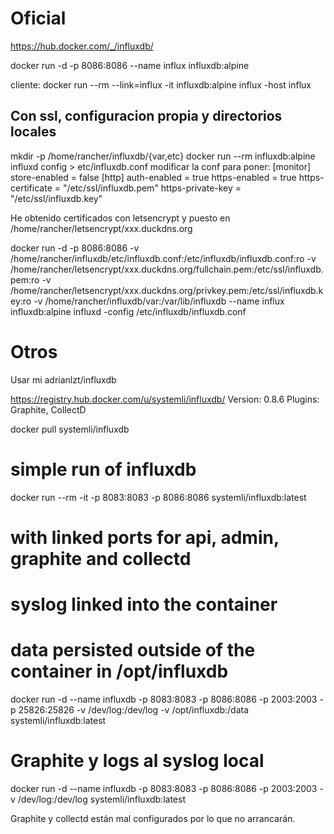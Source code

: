 # Oficial
https://hub.docker.com/_/influxdb/

docker run -d -p 8086:8086 --name influx influxdb:alpine

cliente:
docker run --rm --link=influx -it influxdb:alpine influx -host influx



## Con ssl, configuracion propia y directorios locales
mkdir -p /home/rancher/influxdb/{var,etc}
docker run --rm influxdb:alpine influxd config > etc/influxdb.conf
modificar la conf para poner:
[monitor] store-enabled = false
[http]
  auth-enabled = true
  https-enabled = true
  https-certificate = "/etc/ssl/influxdb.pem"
  https-private-key = "/etc/ssl/influxdb.key"

He obtenido certificados con letsencrypt y puesto en /home/rancher/letsencrypt/xxx.duckdns.org

docker run -d -p 8086:8086 -v /home/rancher/influxdb/etc/influxdb.conf:/etc/influxdb/influxdb.conf:ro -v /home/rancher/letsencrypt/xxx.duckdns.org/fullchain.pem:/etc/ssl/influxdb.pem:ro -v /home/rancher/letsencrypt/xxx.duckdns.org/privkey.pem:/etc/ssl/influxdb.key:ro -v /home/rancher/influxdb/var:/var/lib/influxdb --name influx influxdb:alpine influxd -config /etc/influxdb/influxdb.conf





# Otros
Usar mi adrianlzt/influxdb


https://registry.hub.docker.com/u/systemli/influxdb/
Version: 0.8.6
Plugins: Graphite, CollectD

docker pull systemli/influxdb

# simple run of influxdb
docker run --rm -it -p 8083:8083 -p 8086:8086 systemli/influxdb:latest

# with linked ports for api, admin, graphite and collectd
# syslog linked into the container
# data persisted outside of the container in /opt/influxdb
docker run -d --name influxdb -p 8083:8083 -p 8086:8086 -p 2003:2003 -p 25826:25826 -v /dev/log:/dev/log -v /opt/influxdb:/data systemli/influxdb:latest


# Graphite y logs al syslog local
docker run -d --name influxdb -p 8083:8083 -p 8086:8086 -p 2003:2003 -v /dev/log:/dev/log systemli/influxdb:latest

Graphite y collectd están mal configurados por lo que no arrancarán.
